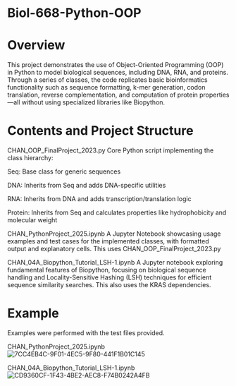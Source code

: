 # Biol-668-Python-OOP

# Overview
This project demonstrates the use of Object-Oriented Programming (OOP) in Python to model biological sequences, including DNA, RNA, and proteins. Through a series of classes, the code replicates basic bioinformatics functionality such as sequence formatting, k-mer generation, codon translation, reverse complementation, and computation of protein properties—all without using specialized libraries like Biopython.

# Contents and Project Structure
CHAN_OOP_FinalProject_2023.py
Core Python script implementing the class hierarchy:

  Seq: Base class for generic sequences

  DNA: Inherits from Seq and adds DNA-specific utilities

  RNA: Inherits from DNA and adds transcription/translation logic

  Protein: Inherits from Seq and calculates properties like hydrophobicity and molecular weight

CHAN_PythonProject_2025.ipynb
A Jupyter Notebook showcasing usage examples and test cases for the implemented classes, with formatted output and explanatory cells. This uses CHAN_OOP_FinalProject_2023.py 

CHAN_04A_Biopython_Tutorial_LSH-1.ipynb
A Jupyter notebook exploring fundamental features of Biopython, focusing on biological sequence handling and Locality-Sensitive Hashing (LSH) techniques for efficient sequence similarity searches. This also uses the KRAS dependencies.

# Example
Examples were performed with the test files provided. 


CHAN_PythonProject_2025.ipynb
![7CC4EB4C-9F01-4EC5-9F80-441F1B01C145](https://github.com/user-attachments/assets/fcfcce33-5872-4576-ba70-dfd67014337e)

CHAN_04A_Biopython_Tutorial_LSH-1.ipynb
![CD9360CF-1F43-4BE2-AEC8-F74B0242A4FB](https://github.com/user-attachments/assets/86bcdffd-420a-40bb-8253-ac81ba2c079e)
